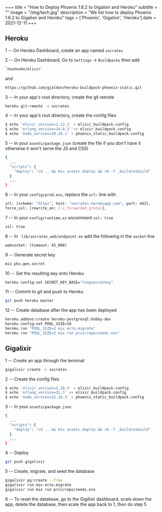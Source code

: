 +++
title = "How to Deploy Phoenix 1.6.2 to Gigalixir and Heroku"
subtitle = ""
image = "/img/tech.jpg"
description = "We list how to deploy Phoenix 1.6.2 to Gigalixir and Heroku"
tags = ['Phoenix', 'Gigalixir', 'Heroku']
date = 2021-12-11
+++

<!-- We intially developed the Pantry web app using Python Flask and then Ruby on Rails many years ago. 

After we started getting users in our web app, we realized how terrible Flask and Rails were for performance. The users strained our server which we either had to burst (leading to more charges) or restart (which led to a loss of users). 

Flask and Rails clearly had to go. But the dilemma was what to replace them with. Should we go with Golang which was low level? Or should we switch to Phoenix which ran on an efficient virtual machine? 

Since Phoenix is heavily influenced by Rails, we naturally decided to go for Phoenix.  Unlike Flask or Rails that needs a server with minimum 1GB RAM or more, Phoenix can run a full web app with 300 MB! This is in addition to its speed, and its nice LiveView feature, which turns Phoenix into a websocket server.

The easiest way to deploy Phoenix is through Gigalixir or Heroku, so here are the steps for Phoenix 1.6.2, taken from the official guide.  This assumes you already have the Gigalixir and Heroku CLIs and web accounts. Let's say the app name is `socrates`. -->

## Heroku 

1 -- On Heroku Dashboard, create an app named `socrates`

2 -- On Heroku Dashboard, Go to `Settings` -> `Buildpacks` then add 

``` bash
`hashnuke/elixir`
```
and 

``` bash
https://github.com/gjaldon/heroku-buildpack-phoenix-static.git
```

3 -- In your app's root directory, create the git remote 

``` bash
heroku git:remote -a socrates
```

4 -- In your app's root directory, create the config files

``` bash
$ echo 'elixir_version=1.12.2' > elixir_buildpack.config
$ echo 'erlang_version=24.0.3' >> elixir_buildpack.config
$ echo 'node_version=10.20.1' > phoenix_static_buildpack.config
```

5 -- In your `assets/package.json` (create the file if you don't have it otherwise it won't serve the JS and CSS)

``` bash
{
  ...
  "scripts": {
    "deploy": "cd .. && mix assets.deploy && rm -f _build/esbuild"
  }
  ...
}
```

6 -- In your `config/prod.exs`, replace the `url:` line with

``` bash
url: [scheme: "https", host: "socrates.herokuapp.com", port: 443],
force_ssl: [rewrite_on: [:x_forwarded_proto]],
```

7 -- In your `config/runtime.xs` uncomment `ssl: true` 

``` bash
ssl: true
```

8 -- In ` lib/socrates_web/endpoint.ex` add the following in the `socket` line

``` bash
websocket: [timeout: 45_000]
```

9 -- Generate secret key

``` bash
mix phx.gen.secret
```

10 -- Set the resulting key onto Heroku

``` bash
heroku config:set SECRET_KEY_BASE="longsecretkey"
```

11 -- Commit to git and push to Heroku

``` bash
git push heroku master
```

12 -- Create database after the app has been deployed

``` bash
heroku addons:create heroku-postgresql:hobby-dev
heroku config:set POOL_SIZE=10
heroku run "POOL_SIZE=2 mix ecto.migrate"
heroku run "POOL_SIZE=2 mix run priv/repo/seeds.exs"
```

## Gigalixir 

1 -- Create an app through the terminal

``` bash
gigalixir create -n socrates
```

2 -- Create the config files

``` bash
$ echo 'elixir_version=1.10.3' > elixir_buildpack.config
$ echo 'erlang_version=22.3' >> elixir_buildpack.config
$ echo 'node_version=12.16.3' > phoenix_static_buildpack.config
```

3 -- In your `assets/package.json`

``` bash
{
  ...
  "scripts": {
    "deploy": "cd .. && mix assets.deploy && rm -f _build/esbuild"
  }
  ...
}
```

4 -- Deploy

``` bash
git push gigalixir 
```

5 -- Create, migrate, and seed the database

``` bash
gigalixir pg:create --free
gigalixir run mix ecto.migrate
gigalixir run mix run priv/repo/seeds.exs
```

6 -- To reset the database, go to the Gigilixir dashboard, scale down the app, delete the database, then scale the app back to 1, then do step 5 
